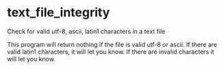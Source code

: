 # text_file_integrity
Check for valid utf-8, ascii, latin1 characters in a text file

This program will return nothing if the file is valid utf-8 or ascii. If there are valid latin1 characters, it will let you know. If there are invalid characters it will let you know.
